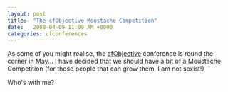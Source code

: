 ```yaml
---
layout: post
title:  "The cfObjective Moustache Competition"
date:   2008-04-09 11:09 AM +0000
categories: cfconferences
---
```

As some of you might realise, the <a href="http://www.cfobjective.com">cfObjective</a> conference is round the corner in May... I have decided that we should have a bit of a Moustache Competition (for those people that can grow them, I am not sexist!)

Who's with me?